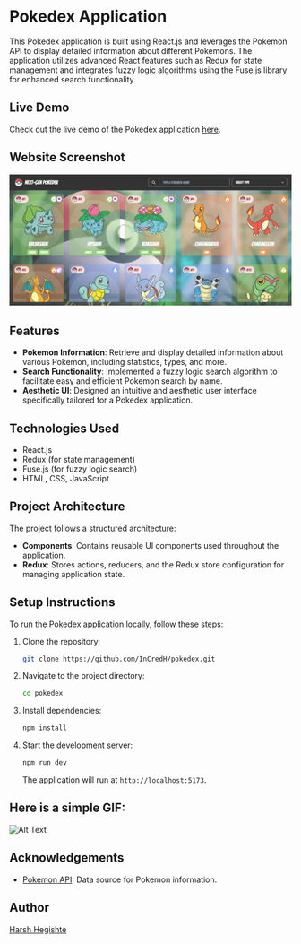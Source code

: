 # Pokedex Application

This Pokedex application is built using React.js and leverages the Pokemon API to display detailed information about different Pokemons. The application utilizes advanced React features such as Redux for state management and integrates fuzzy logic algorithms using the Fuse.js library for enhanced search functionality.

## Live Demo

Check out the live demo of the Pokedex application [here](https://transcendent-eclair-6975bc.netlify.app/).

## Website Screenshot

![Screenshot 1](/src/assets/pokedex_ss1.png)

## Features

- **Pokemon Information**: Retrieve and display detailed information about various Pokemon, including statistics, types, and more.
- **Search Functionality**: Implemented a fuzzy logic search algorithm to facilitate easy and efficient Pokemon search by name.
- **Aesthetic UI**: Designed an intuitive and aesthetic user interface specifically tailored for a Pokedex application.

## Technologies Used

- React.js
- Redux (for state management)
- Fuse.js (for fuzzy logic search)
- HTML, CSS, JavaScript

## Project Architecture

The project follows a structured architecture:

- **Components**: Contains reusable UI components used throughout the application.
- **Redux**: Stores actions, reducers, and the Redux store configuration for managing application state.

## Setup Instructions

To run the Pokedex application locally, follow these steps:

1. Clone the repository:

   ```bash
   git clone https://github.com/InCredH/pokedex.git
   ```

2. Navigate to the project directory:

   ```bash
   cd pokedex
   ```

3. Install dependencies:

   ```bash
   npm install
   ```

4. Start the development server:

   ```bash
   npm run dev
   ```

   The application will run at `http://localhost:5173`.

## Here is a simple GIF:
![Alt Text](https://gifyu.com/image/SjE0B)

## Acknowledgements

- [Pokemon API](https://pokeapi.co/): Data source for Pokemon information.

## Author

[Harsh Hegishte](https://github.com/InCredH)